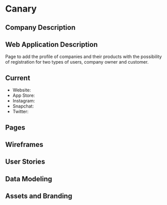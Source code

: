 # Canary

## Company Description

## Web Application Description
Page to add the profile of companies and their products with the possibility of registration for two types of users, company owner and customer.

## Current
- Website: 
- App Store: 
- Instagram:
- Snapchat: 
- Twitter: 

## Pages

## Wireframes

## User Stories

## Data Modeling

## Assets and Branding

